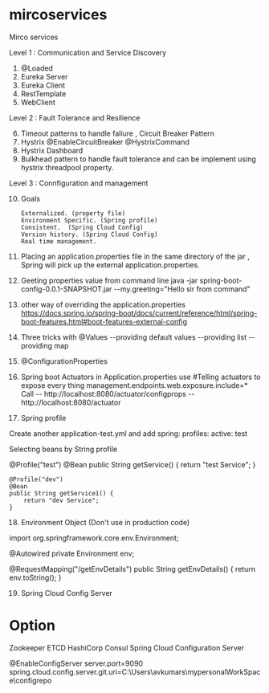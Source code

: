 # mircoservices

Mirco services 

Level 1 : Communication and Service Discovery

1. @Loaded
2. Eureka Server
3. Eureka Client
4. RestTemplate
5. WebClient

Level 2 : Fault Tolerance and Resilience 

6. Timeout patterns to handle faliure , Circuit Breaker Pattern
7. Hystrix @EnableCircuitBreaker @HystrixCommand
8. Hystrix Dashboard
9. Bulkhead pattern to handle fault tolerance and can be implement using hystrix threadpool property.

Level 3 : Connfiguration and management

10. Goals 

		Externalized. (property file)
		Environment Specific. (Spring profile)
		Consistent.  (Spring Cloud Config)
		Version history. (Spring Cloud Config)
		Real time management.

11. Placing an application.properties file in the same directory of the jar , Spring will pick up the external application.properties.

12. Geeting properties value from command line 
java -jar spring-boot-config-0.0.1-SNAPSHOT.jar    --my.greeting="Hello sir from command"

13. other way of overriding the application.properties 
https://docs.spring.io/spring-boot/docs/current/reference/html/spring-boot-features.html#boot-features-external-config


14. Three tricks with @Values --providing default values
                              --providing list 
                              --providing map
15. @ConfigurationProperties 

16. Spring boot Actuators 
in Application.properties use 
#Telling actuators to expose every thing 
management.endpoints.web.exposure.include=*
Call 	-- http://localhost:8080/actuator/configprops
		-- http://localhost:8080/actuator

17. Spring profile 

Create another application-test.yml 
and add 
spring:
  profiles:
    active: test 

Selecting beans by String profile

@Profile("test")
	@Bean
	public String getService() {
		return "test Service";
	}
	
	@Profile("dev")
	@Bean
	public String getService1() {
		return "dev Service";
	}

18. Environment Object  (Don't use in production code)

import org.springframework.core.env.Environment;

@Autowired
	private Environment env;

@RequestMapping("/getEnvDetails")
	public String getEnvDetails() {
		return env.toString();
	}		

19. Spring Cloud Config Server

Option 
========
Zookeeper
ETCD 
HashiCorp Consul
Spring Cloud Configuration Server

@EnableConfigServer
server.port=9090
spring.cloud.config.server.git.uri=C:\\Users\\avkumars\\mypersonalWorkSpace\\configrepo

